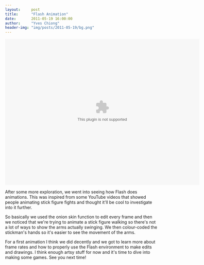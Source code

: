 ```yaml
---
layout:     post
title:      "Flash Animation"
date:       2011-05-19 16:00:00
author:     "Yves Chiong"
header-img: "img/posts/2011-05-19/bg.png"
---
```


<p>
    <object class="center-block card-shadow"
            style="width: 640px; height: 480px"
            data="/img/posts/2011-05-19/stick.swf">
    </object>
</p>

After some more exploration, we went into seeing how Flash does animations. This was inspired from some YouTube videos that showed people animating stick figure fights and thought it'll be cool to investigate into it further.

So basically we used the onion skin function to edit every frame and then we noticed that we're trying to animate a stick figure walking so there's not a lot of ways to show the arms actually swinging. We then colour-coded the stickman's hands so it's easier to see the movement of the arms.

For a first animation I think we did decently and we got to learn more about frame rates and how to properly use the Flash environment to make edits and drawings. I think enough artsy stuff for now and it's time to dive into making some games. See you next time!